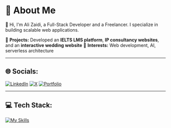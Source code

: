 # 🚀 About Me

👋 Hi, I'm Ali Zaidi, a Full-Stack Developer and a Freelancer. I specialize in building scalable web applications.

🔹 **Projects:** Developed an **IELTS LMS platform**, **IP consultancy websites**, and an **interactive wedding website**
🔹 **Interests:** Web development, AI, serverless architecture

---

## 🌐 Socials:
[![LinkedIn](https://img.shields.io/badge/LinkedIn-blue?style=for-the-badge&logo=linkedin)](https://www.linkedin.com/ali-zaidi-1125z/)
[![X](https://img.shields.io/badge/X-000000?style=for-the-badge&logo=x)](https://x.com/)
[![Portfolio](https://img.shields.io/badge/Portfolio-green?style=for-the-badge&logo=portfolio)](https://portfolio-zaidi.netlify.app/)

---

## 💻 Tech Stack:
[![My Skills](https://skillicons.dev/icons?i=python,c,cpp,css,html,java,js,ts,vercel,cloudflare,render,anaconda,nvidia,express,jwt,npm,nextjs,nodejs,nodemon,opencv,pnpm,react,reactrouter,tailwind,vite,mongodb,mysql,postgres,prisma,matplotlib,sklearn,tensorflow,numpy,pandas,github,docker,postman)](https://skillicons.dev)
